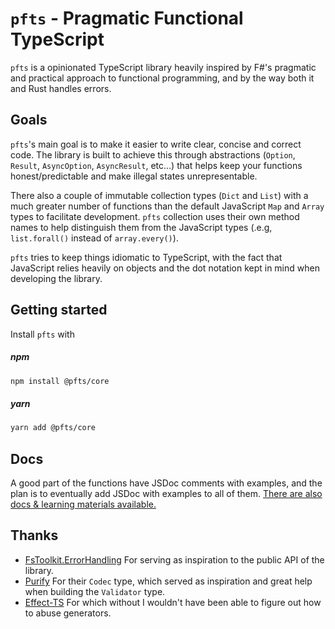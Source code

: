 # `pfts` - Pragmatic Functional TypeScript <!-- {docsify-ignore-all} -->

`pfts` is a opinionated TypeScript library heavily inspired by F#'s pragmatic and practical approach to functional programming, and by the way both it and Rust handles errors.

## Goals

`pfts`'s main goal is to make it easier to write clear, concise and correct code. The library is built to achieve this
through abstractions (`Option`, `Result`, `AsyncOption`, `AsyncResult`, etc...) that helps keep your functions honest/predictable and make illegal states unrepresentable.

There also a couple of immutable collection types (`Dict` and `List`) with a much greater number of functions than the default
JavaScript `Map` and `Array` types to facilitate development. `pfts` collection uses their own method names to help distinguish them from the JavaScript types (.e.g, `list.forall()` instead of `array.every()`).

`pfts` tries to keep things idiomatic to TypeScript, with the fact that JavaScript relies heavily on objects and the dot notation kept in mind when developing the library.

## Getting started

Install `pfts` with

##### npm

```bash
npm install @pfts/core
```

##### yarn

```bash
yarn add @pfts/core
```

## Docs

A good part of the functions have JSDoc comments with examples, and the plan is to eventually add JSDoc with examples to all
of them.
[There are also docs & learning materials available.](https://vmenge.github.io/pfts/#/)

## Thanks

- [FsToolkit.ErrorHandling](https://github.com/demystifyfp/FsToolkit.ErrorHandling)
  For serving as inspiration to the public API of the library.
- [Purify](https://github.com/gigobyte/purify)
  For their `Codec` type, which served as inspiration and great help when building the `Validator` type.
- [Effect-TS](https://github.com/Effect-TS/core)
  For which without I wouldn't have been able to figure out how to abuse generators.
